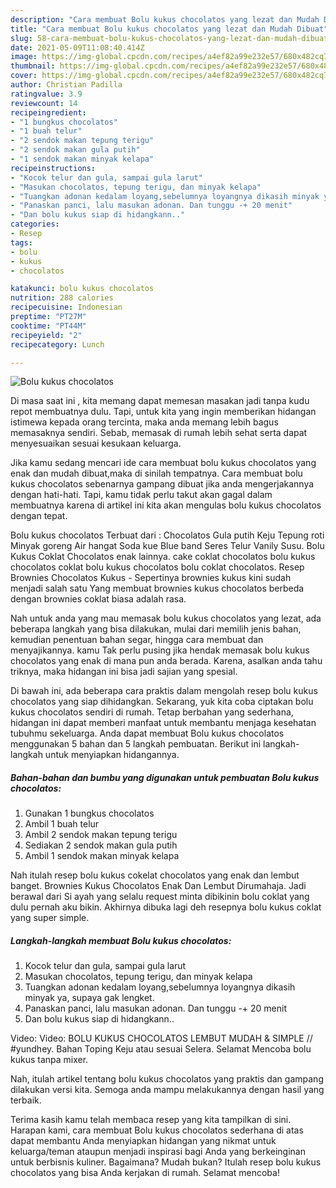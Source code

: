 ```yaml
---
description: "Cara membuat Bolu kukus chocolatos yang lezat dan Mudah Dibuat"
title: "Cara membuat Bolu kukus chocolatos yang lezat dan Mudah Dibuat"
slug: 58-cara-membuat-bolu-kukus-chocolatos-yang-lezat-dan-mudah-dibuat
date: 2021-05-09T11:08:40.414Z
image: https://img-global.cpcdn.com/recipes/a4ef82a99e232e57/680x482cq70/bolu-kukus-chocolatos-foto-resep-utama.jpg
thumbnail: https://img-global.cpcdn.com/recipes/a4ef82a99e232e57/680x482cq70/bolu-kukus-chocolatos-foto-resep-utama.jpg
cover: https://img-global.cpcdn.com/recipes/a4ef82a99e232e57/680x482cq70/bolu-kukus-chocolatos-foto-resep-utama.jpg
author: Christian Padilla
ratingvalue: 3.9
reviewcount: 14
recipeingredient:
- "1 bungkus chocolatos"
- "1 buah telur"
- "2 sendok makan tepung terigu"
- "2 sendok makan gula putih"
- "1 sendok makan minyak kelapa"
recipeinstructions:
- "Kocok telur dan gula, sampai gula larut"
- "Masukan chocolatos, tepung terigu, dan minyak kelapa"
- "Tuangkan adonan kedalam loyang,sebelumnya loyangnya dikasih minyak ya, supaya gak lengket."
- "Panaskan panci, lalu masukan adonan. Dan tunggu -+ 20 menit"
- "Dan bolu kukus siap di hidangkann.."
categories:
- Resep
tags:
- bolu
- kukus
- chocolatos

katakunci: bolu kukus chocolatos 
nutrition: 288 calories
recipecuisine: Indonesian
preptime: "PT27M"
cooktime: "PT44M"
recipeyield: "2"
recipecategory: Lunch

---
```



![Bolu kukus chocolatos](https://img-global.cpcdn.com/recipes/a4ef82a99e232e57/680x482cq70/bolu-kukus-chocolatos-foto-resep-utama.jpg)

Di masa  saat ini , kita memang dapat memesan masakan jadi tanpa kudu repot membuatnya dulu. Tapi, untuk kita yang ingin memberikan hidangan istimewa kepada orang tercinta, maka anda memang lebih bagus memasaknya sendiri. Sebab, memasak di rumah lebih sehat serta dapat menyesuaikan sesuai kesukaan keluarga.

Jika kamu sedang mencari ide cara membuat bolu kukus chocolatos yang enak dan mudah dibuat,maka di sinilah tempatnya. Cara membuat bolu kukus chocolatos  sebenarnya gampang dibuat jika anda mengerjakannya dengan hati-hati. Tapi, kamu tidak perlu takut akan gagal dalam membuatnya 
karena di artikel ini kita akan mengulas bolu kukus chocolatos dengan tepat.  

Bolu kukus chocolatos Terbuat dari : Chocolatos Gula putih Keju Tepung roti Minyak goreng Air hangat Soda kue Blue band Seres Telur Vanily Susu. Bolu Kukus Coklat Chocolatos enak lainnya. cake coklat chocolatos bolu kukus chocolatos coklat bolu kukus chocolatos bolu coklat chocolatos. Resep Brownies Chocolatos Kukus - Sepertinya brownies kukus kini sudah menjadi salah satu Yang membuat brownies kukus chocolatos berbeda dengan brownies coklat biasa adalah rasa.

Nah untuk anda yang mau memasak bolu kukus chocolatos yang lezat, ada beberapa langkah yang bisa dilakukan, mulai dari memilih jenis bahan, kemudian penentuan bahan segar, hingga cara membuat dan menyajikannya. kamu Tak perlu pusing jika hendak memasak bolu kukus chocolatos yang enak di mana pun anda berada. Karena, asalkan anda  tahu triknya, maka hidangan ini bisa jadi sajian yang spesial.

Di bawah ini, ada beberapa cara praktis  dalam mengolah resep bolu kukus chocolatos yang siap dihidangkan. Sekarang, yuk kita coba ciptakan bolu kukus chocolatos sendiri di rumah. Tetap berbahan yang sederhana, hidangan ini dapat memberi manfaat untuk membantu menjaga kesehatan tubuhmu sekeluarga. Anda dapat membuat Bolu kukus chocolatos menggunakan 5 bahan dan 5 langkah pembuatan. Berikut ini langkah-langkah untuk menyiapkan hidangannya.

<!--inarticleads1-->

##### Bahan-bahan dan bumbu yang digunakan untuk pembuatan Bolu kukus chocolatos:

1. Gunakan 1 bungkus chocolatos
1. Ambil 1 buah telur
1. Ambil 2 sendok makan tepung terigu
1. Sediakan 2 sendok makan gula putih
1. Ambil 1 sendok makan minyak kelapa


Nah itulah resep bolu kukus cokelat chocolatos yang enak dan lembut banget. Brownies Kukus Chocolatos Enak Dan Lembut Dirumahaja. Jadi berawal dari Si ayah yang selalu request minta dibikinin bolu coklat yang dulu pernah aku bikin. Akhirnya dibuka lagi deh resepnya bolu kukus coklat yang super simple. 

<!--inarticleads2-->

##### Langkah-langkah membuat Bolu kukus chocolatos:

1. Kocok telur dan gula, sampai gula larut
1. Masukan chocolatos, tepung terigu, dan minyak kelapa
1. Tuangkan adonan kedalam loyang,sebelumnya loyangnya dikasih minyak ya, supaya gak lengket.
1. Panaskan panci, lalu masukan adonan. Dan tunggu -+ 20 menit
1. Dan bolu kukus siap di hidangkann..


Video: Video: BOLU KUKUS CHOCOLATOS LEMBUT MUDAH &amp; SIMPLE // #yundhey. Bahan Toping Keju atau sesuai Selera. Selamat Mencoba bolu kukus tanpa mixer. 

Nah, itulah artikel tentang  bolu kukus chocolatos  yang praktis dan gampang dilakukan versi kita. Semoga anda mampu melakukannya dengan hasil yang terbaik. 

Terima kasih kamu telah membaca resep yang kita tampilkan di sini. Harapan kami, cara membuat  Bolu kukus chocolatos sederhana di atas dapat membantu Anda menyiapkan hidangan yang nikmat untuk keluarga/teman ataupun menjadi inspirasi bagi Anda yang berkeinginan untuk berbisnis kuliner. Bagaimana? Mudah bukan? Itulah resep bolu kukus chocolatos yang bisa Anda kerjakan di rumah. Selamat mencoba!

